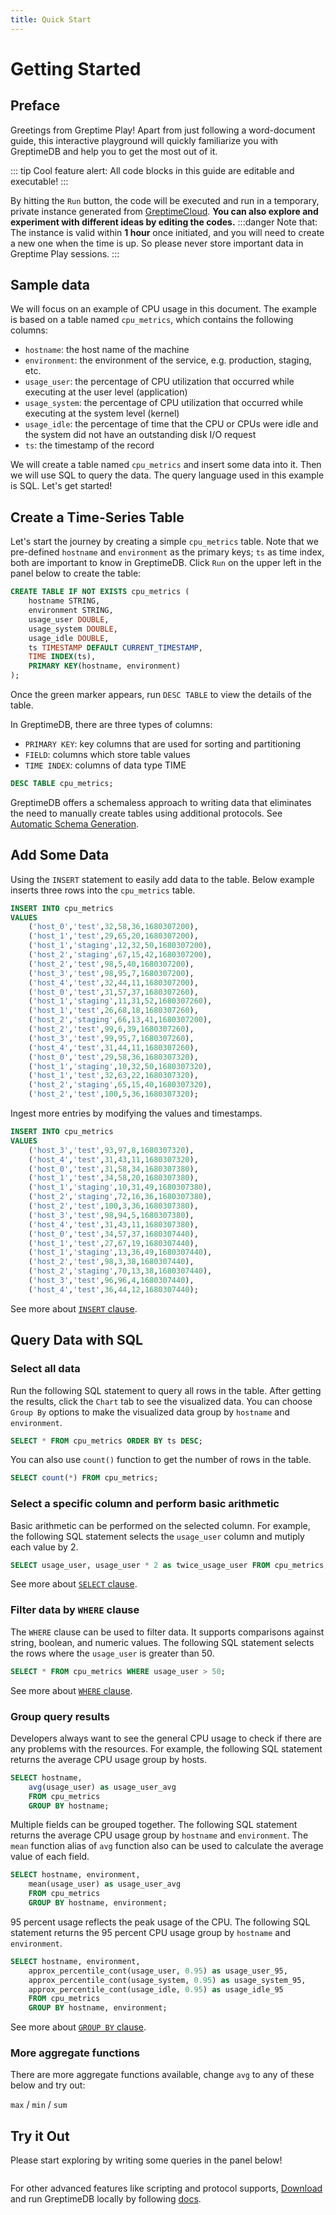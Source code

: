 ```yaml
---
title: Quick Start
---
```

# Getting Started

## Preface
Greetings from Greptime Play! Apart from just following a word-document guide, this interactive playground will quickly familiarize you with GreptimeDB and help you to get the most out of it. 

::: tip Cool feature alert:
All code blocks in this guide are editable and executable! 
:::

By hitting the `Run` button, the code will be executed and run in a temporary, private instance generated
from [GreptimeCloud](https://greptime.com/product/cloud). **You can also explore and experiment with different ideas by editing the codes.**
:::danger Note that:
The instance is valid within **1 hour** once initiated, and you will need to create a new one when the time is up. So please never store important data in Greptime Play sessions.
:::

## Sample data

We will focus on an example of CPU usage in this document. The example is based on a table named `cpu_metrics`, which contains the following columns:

- `hostname`: the host name of the machine
- `environment`: the environment of the service, e.g. production, staging, etc.
- `usage_user`: the percentage of CPU utilization that occurred while executing at the user level (application)
- `usage_system`: the percentage of CPU utilization that occurred while executing at the system level (kernel)
- `usage_idle`: the percentage of time that the CPU or CPUs were idle and the system did not have an outstanding disk I/O request
- `ts`: the timestamp of the record

We will create a table named `cpu_metrics` and insert some data into it. Then we will use SQL to query the data. The query language used in this example is SQL. Let's get started!


## Create a Time-Series Table

Let's start the journey by creating a simple `cpu_metrics` table. Note that we pre-defined 
`hostname` and `environment` as the primary keys; `ts` as time index, both are important to know
in GreptimeDB. Click `Run` on the upper left in the panel below to create the table:

```sql
CREATE TABLE IF NOT EXISTS cpu_metrics (
    hostname STRING,
    environment STRING,
    usage_user DOUBLE,
    usage_system DOUBLE,
    usage_idle DOUBLE,
    ts TIMESTAMP DEFAULT CURRENT_TIMESTAMP,
    TIME INDEX(ts),
    PRIMARY KEY(hostname, environment)
);
```

Once the green marker appears, run `DESC TABLE` to view the details of the table.

In GreptimeDB, there are three types of columns:

- `PRIMARY KEY`: key columns that are used for sorting and partitioning
- `FIELD`: columns which store table values
- `TIME INDEX`: columns of data type TIME

```sql
DESC TABLE cpu_metrics;
```

GreptimeDB offers a schemaless approach to writing data that eliminates the need to manually create tables using additional protocols. See [Automatic Schema Generation](https://docs.greptime.com/user-guide/write-data#automatic-schema-generation). 

## Add Some Data

Using the `INSERT` statement to easily add data to the table. Below example inserts three rows into the `cpu_metrics` table.

``` sql
INSERT INTO cpu_metrics
VALUES
    ('host_0','test',32,58,36,1680307200),
    ('host_1','test',29,65,20,1680307200),
    ('host_1','staging',12,32,50,1680307200),
    ('host_2','staging',67,15,42,1680307200),
    ('host_2','test',98,5,40,1680307200),
    ('host_3','test',98,95,7,1680307200),
    ('host_4','test',32,44,11,1680307200),
    ('host_0','test',31,57,37,1680307260),
    ('host_1','staging',11,31,52,1680307260),
    ('host_1','test',26,68,18,1680307260),
    ('host_2','staging',66,13,41,1680307200),
    ('host_2','test',99,6,39,1680307260),
    ('host_3','test',99,95,7,1680307260),
    ('host_4','test',31,44,11,1680307260),
    ('host_0','test',29,58,36,1680307320),
    ('host_1','staging',10,32,50,1680307320),
    ('host_1','test',32,63,22,1680307320),
    ('host_2','staging',65,15,40,1680307320),
    ('host_2','test',100,5,36,1680307320);
```


Ingest more entries by modifying the values and timestamps.


``` sql
INSERT INTO cpu_metrics
VALUES
    ('host_3','test',93,97,8,1680307320),
    ('host_4','test',31,43,11,1680307320),
    ('host_0','test',31,58,34,1680307380),
    ('host_1','test',34,58,20,1680307380),
    ('host_1','staging',10,31,49,1680307380),
    ('host_2','staging',72,16,36,1680307380),
    ('host_2','test',100,3,36,1680307380),
    ('host_3','test',98,94,5,1680307380),
    ('host_4','test',31,43,11,1680307380),
    ('host_0','test',34,57,37,1680307440),
    ('host_1','test',27,67,19,1680307440),
    ('host_1','staging',13,36,49,1680307440),
    ('host_2','test',98,3,38,1680307440),
    ('host_2','staging',70,13,38,1680307440),
    ('host_3','test',96,96,4,1680307440),
    ('host_4','test',36,44,12,1680307440);
```

See more about [`INSERT` clause](https://docs.greptime.com/reference/sql/insert).

## Query Data with SQL

### Select all data

Run the following SQL statement to query all rows in the table. After getting the results, click the `Chart` tab to see the visualized data. You can choose `Group By` options to make the visualized data group by `hostname` and `environment`.

``` sql
SELECT * FROM cpu_metrics ORDER BY ts DESC;
```

You can also use `count()` function to get the number of rows in the table.

``` sql
SELECT count(*) FROM cpu_metrics;
```

### Select a specific column and perform basic arithmetic

Basic arithmetic can be performed on the selected column. For example, the following SQL statement selects the `usage_user` column and mutiply each value by 2.

``` sql
SELECT usage_user, usage_user * 2 as twice_usage_user FROM cpu_metrics;
```

See more about [`SELECT` clause](https://docs.greptime.com/reference/sql/select).

### Filter data by `WHERE` clause 

The `WHERE` clause can be used to filter data. It supports comparisons against string, boolean, and numeric values. The following SQL statement selects the rows where the `usage_user` is greater than 50.

``` sql
SELECT * FROM cpu_metrics WHERE usage_user > 50;
```

See more about [`WHERE` clause](https://docs.greptime.com/reference/sql/where).

### Group query results

Developers always want to see the general CPU usage to check if there are any problems with the resources. For example, the following SQL statement returns the average CPU usage group by hosts.

``` sql
SELECT hostname, 
    avg(usage_user) as usage_user_avg
    FROM cpu_metrics
    GROUP BY hostname;
```

Multiple fields can be grouped together. The following SQL statement returns the average CPU usage group by `hostname` and `environment`. The `mean` function alias of `avg` function also can be used to calculate the average value of each field.

``` sql
SELECT hostname, environment, 
    mean(usage_user) as usage_user_avg
    FROM cpu_metrics
    GROUP BY hostname, environment;
```

95 percent usage reflects the peak usage of the CPU. The following SQL statement returns the 95 percent CPU usage group by `hostname` and `environment`.

``` sql
SELECT hostname, environment, 
    approx_percentile_cont(usage_user, 0.95) as usage_user_95, 
    approx_percentile_cont(usage_system, 0.95) as usage_system_95, 
    approx_percentile_cont(usage_idle, 0.95) as usage_idle_95 
    FROM cpu_metrics
    GROUP BY hostname, environment;
```

See more about [`GROUP BY` clause](https://docs.greptime.com/reference/sql/group_by).

<!-- TODO: add GROUP BY time -->
<!-- The following SQL statement returns the average CPU usage of all hosts every 5 minutes. -->
<!-- SELECT avg(usage_user), avg(usage_system), avg(usage_idle) FROM cpu_metrics GROUP BY time(5m); -->

### More aggregate functions

There are more aggregate functions available, change `avg` to any of these below
and try out:

`max` / `min` / `sum`

<!-- TODO: refer to function doc to get more functions -->

## Try it Out


Please start exploring by writing some queries in the panel below!


```sql

```


For other advanced features like scripting and protocol supports,
[Download](https://greptime.com/download/) and run GreptimeDB locally by
following [docs](https://docs.greptime.com).
